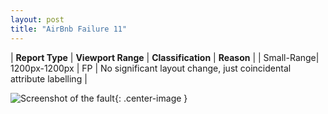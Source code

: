```yaml
---
layout: post
title: "AirBnb Failure 11"
---
```

| **Report Type** | **Viewport Range** | **Classification** | **Reason** |
| Small-Range| 1200px-1200px | FP | No significant layout change, just coincidental attribute labelling | 

![Screenshot of the fault](../../../assets/images/AirBnb/fault11/smallrangeWidth1200.png){: .center-image }